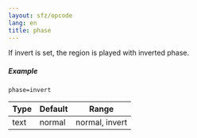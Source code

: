 ```yaml
---
layout: sfz/opcode
lang: en
title: phase
---
```

If invert is set, the region is played with inverted phase.

##### Example

```
phase=invert
```

| Type | Default | Range          |
| ---  | ---     | ---            |
| text | normal  | normal, invert |
